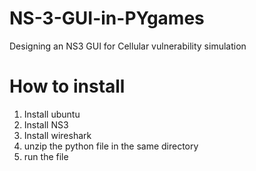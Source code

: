 # NS-3-GUI-in-PYgames
Designing an NS3 GUI for Cellular vulnerability simulation 

# How to install 
1.   Install ubuntu 
2.   Install NS3 
3.   Install wireshark
4.   unzip the python file in the same directory 
5.   run the file

